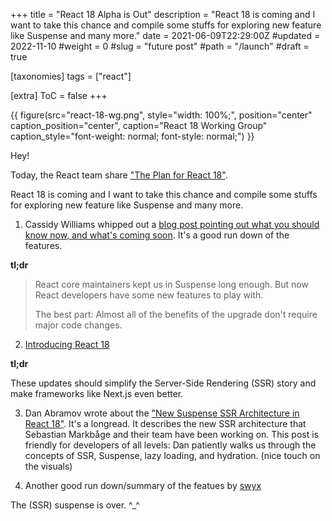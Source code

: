 +++
title = "React 18 Alpha is Out"
description = "React 18 is coming and I want to take this chance and compile some stuffs for exploring new feature like Suspense and many more."
date = 2021-06-09T22:29:00Z
#updated = 2022-11-10
#weight = 0
#slug = "future post"
#path = "/launch"
#draft = true

[taxonomies]
tags = ["react"]

[extra]
ToC = false
+++

{{ figure(src="react-18-wg.png",
       style="width: 100%;",
       position="center"
       caption_position="center",
       caption="React 18 Working Group"
       caption_style="font-weight: normal; font-style: normal;") }}

Hey!

Today, the React team share ["The Plan for React 18"](https://reactjs.org/blog/2021/06/08/the-plan-for-react-18.html).

React 18 is coming and I want to take this chance and compile some stuffs for exploring new feature like Suspense and many more.

1. Cassidy Williams whipped out a [blog post pointing out what you should know now, and what's coming soon](https://d1ev.to/cassidoo/react-18-alpha-is-out-now-what-2apj). It's a good run down of the features.

**tl;dr**

> React core maintainers kept us in Suspense long enough. But now React developers have some new features to play with.
>
> The best part: Almost all of the benefits of the upgrade don't require major code changes.

2. [Introducing React 18](https://github.com/reactwg/react-18/discussions/4)

**tl;dr**

These updates should simplify the Server-Side Rendering (SSR) story and make frameworks like Next.js even better.

3. Dan Abramov wrote about the ["New Suspense SSR Architecture in React 18"](https://github.com/reactwg/react-18/discussions/37). It's a longread. It describes the new SSR architecture that Sebastian Markbåge and their team have been working on. This post is friendly for developers of all levels: Dan patiently walks us through the concepts of SSR, Suspense, lazy loading, and hydration. (nice touch on the visuals)

4. Another good run down/summary of the featues by [swyx](https://twitter.com/swyx/status/1402323429643018242)

The (SSR) suspense is over. ^_^
